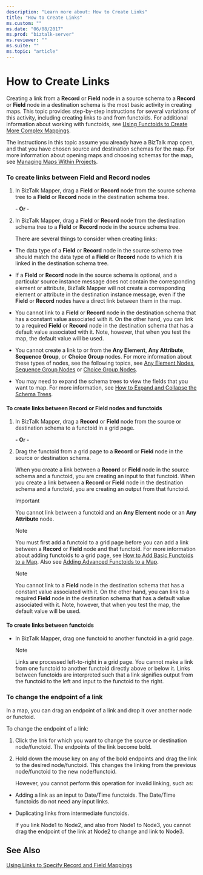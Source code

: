 ```yaml
---
description: "Learn more about: How to Create Links"
title: "How to Create Links"
ms.custom: ""
ms.date: "06/08/2017"
ms.prod: "biztalk-server"
ms.reviewer: ""
ms.suite: ""
ms.topic: "article"
---
```

# How to Create Links
Creating a link from a **Record** or **Field** node in a source schema to a **Record** or **Field** node in a destination schema is the most basic activity in creating maps. This topic provides step-by-step instructions for several variations of this activity, including creating links to and from functoids. For additional information about working with functoids, see [Using Functoids to Create More Complex Mappings](../core/using-functoids-to-create-more-complex-mappings.md).  
  
 The instructions in this topic assume you already have a BizTalk map open, and that you have chosen source and destination schemas for the map. For more information about opening maps and choosing schemas for the map, see [Managing Maps Within Projects](../core/managing-maps-within-projects.md).  
  
### To create links between Field and Record nodes  
  
1. In BizTalk Mapper, drag a **Field** or **Record** node from the source schema tree to a **Field** or **Record** node in the destination schema tree.  
  
    **- Or -**  
  
2. In BizTalk Mapper, drag a **Field** or **Record** node from the destination schema tree to a **Field** or **Record** node in the source schema tree.  
  
   There are several things to consider when creating links:  
  
-   The data type of a **Field** or **Record** node in the source schema tree should match the data type of a **Field** or **Record** node to which it is linked in the destination schema tree.  
  
-   If a **Field** or **Record** node in the source schema is optional, and a particular source instance message does not contain the corresponding element or attribute, BizTalk Mapper will not create a corresponding element or attribute in the destination instance message, even if the **Field** or **Record** nodes have a direct link between them in the map.  
  
-   You cannot link to a **Field** or **Record** node in the destination schema that has a constant value associated with it. On the other hand, you can link to a required **Field** or **Record** node in the destination schema that has a default value associated with it. Note, however, that when you test the map, the default value will be used.  
  
-   You cannot create a link to or from the **Any Element**, **Any Attribute**, **Sequence Group**, or **Choice Group** nodes. For more information about these types of nodes, see the following topics, see [Any Element Nodes](../core/any-element-nodes.md), [Sequence Group Nodes](../core/sequence-group-nodes.md) or [Choice Group Nodes](../core/choice-group-nodes.md).  
  
-   You may need to expand the schema trees to view the fields that you want to map. For more information, see [How to Expand and Collapse the Schema Trees](https://msdn.microsoft.com/library/ee253802(v=bts.10).aspx).  
  
#### To create links between Record or Field nodes and functoids  
  
1.  In BizTalk Mapper, drag a **Record** or **Field** node from the source or destination schema to a functoid in a grid page.  
  
     **- Or -**  
  
2.  Drag the functoid from a grid page to a **Record** or **Field** node in the source or destination schema.  
  
     When you create a link between a **Record** or **Field** node in the source schema and a functoid, you are creating an input to that functoid. When you create a link between a **Record** or **Field** node in the destination schema and a functoid, you are creating an output from that functoid.  
  
    > [!IMPORTANT]
    >  You cannot link between a functoid and an **Any Element** node or an **Any Attribute** node.  
  
    > [!NOTE]
    >  You must first add a functoid to a grid page before you can add a link between a **Record** or **Field** node and that functoid. For more information about adding functoids to a grid page, see [How to Add Basic Functoids to a Map](../core/how-to-add-basic-functoids-to-a-map.md). Also see [Adding Advanced Functoids to a Map](../core/adding-advanced-functoids-to-a-map.md).  
  
    > [!NOTE]
    >  You cannot link to a **Field** node in the destination schema that has a constant value associated with it. On the other hand, you can link to a required **Field** node in the destination schema that has a default value associated with it. Note, however, that when you test the map, the default value will be used.  
  
#### To create links between functoids  
  
-   In BizTalk Mapper, drag one functoid to another functoid in a grid page.  
  
    > [!NOTE]
    >  Links are processed left-to-right in a grid page. You cannot make a link from one functoid to another functoid directly above or below it. Links between functoids are interpreted such that a link signifies output from the functoid to the left and input to the functoid to the right.  
  
### To change the endpoint of a link  
 In a map, you can drag an endpoint of a link and drop it over another node or functoid.  
  
 To change the endpoint of a link:  
  
1. Click the link for which you want to change the source or destination node/functoid. The endpoints of the link become bold.  
  
2. Hold down the mouse key on any of the bold endpoints and drag the link to the desired node/functoid. This changes the linking from the previous node/functoid to the new node/functoid.  
  
   However, you cannot perform this operation for invalid linking, such as:  
  
-   Adding a link as an input to Date/Time functoids. The Date/Time functoids do not need any input links.  
  
-   Duplicating links from intermediate functoids.  
  
     If you link Node1 to Node2, and also from Node1 to Node3, you cannot drag the endpoint of the link at Node2 to change and link to Node3.  
  
## See Also  
 [Using Links to Specify Record and Field Mappings](../core/using-links-to-specify-record-and-field-mappings.md)
